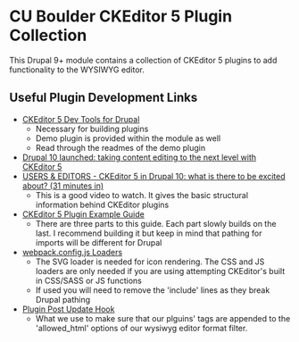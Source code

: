 # CU Boulder CKEditor 5 Plugin Collection
This Drupal 9+ module contains a collection of CKEditor 5 plugins to add functionality to the WYSIWYG editor.

## Useful Plugin Development Links
- [CKEditor 5 Dev Tools for Drupal](https://www.drupal.org/project/ckeditor5_dev)
  - Necessary for building plugins
  - Demo plugin is provided within the module as well
  - Read through the readmes of the demo plugin
- [Drupal 10 launched: taking content editing to the next level with CKEditor 5](https://ckeditor.com/blog/drupal-10-launched-taking-content-editing-to-the-next-level-with-ckeditor-5/)
- [USERS & EDITORS - CKEditor 5 in Drupal 10: what is there to be excited about? (31 minutes in)](https://youtu.be/SXFAxlHTbn8?t=1862)
  - This is a good video to watch. It gives the basic structural information behind CKEditor plugins
- [CKEditor 5 Plugin Example Guide](https://ckeditor.com/docs/ckeditor5/latest/framework/guides/plugins/abbreviation-plugin/abbreviation-plugin-level-1.html)
  - There are three parts to this guide. Each part slowly builds on the last. I recommend building it but keep in mind that pathing for imports will be different for Drupal
- [webpack.config.js Loaders](https://github.com/ckeditor/ckeditor5/issues/139#issuecomment-286556558)
  - The SVG loader is needed for icon rendering. The CSS and JS loaders are only needed if you are using attempting CKEditor's built in CSS/SASS or JS functions
  - If used you will need to remove the 'include' lines as they break Drupal pathing
- [Plugin Post Update Hook](https://www.drupal.org/docs/drupal-apis/ckeditor-5-api/overview#post-update)
  - What we use to make sure that our plguins' tags are appended to the 'allowed_html' options of our wysiwyg editor format filter.
